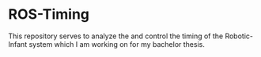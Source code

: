 # ROS-Timing
This repository serves to analyze the and control the timing of the Robotic-Infant system which I am working on for my bachelor thesis. 
